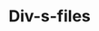 # Div-s-files

<!-- <table class="d-block user-select-contain" data-paste-markdown-skip>
  <tbody class="d-block">
    <tr class="d-block">
      <td class="d-block comment-body markdown-body  js-comment-body">
          <h1 dir="auto">Progress Tracker</h1>
<h2 dir="auto">DSA</h2>
<ul class="contains-task-list">
<li class="task-list-item"><input type="checkbox" id="" disabled="" class="task-list-item-checkbox"> Complete Git &amp; GitHub Course</li>
<li class="task-list-item"><input type="checkbox" id="" disabled="" class="task-list-item-checkbox"> Introduction to Programming
<ul dir="auto">
<li>
<ul class="contains-task-list">
<li class="task-list-item"><input type="checkbox" id="" disabled="" class="task-list-item-checkbox"> Types of languages</li>
</ul>
</li>
<li>
<ul class="contains-task-list">
<li class="task-list-item"><input type="checkbox" id="" disabled="" class="task-list-item-checkbox"> Memory management</li>
</ul>
</li>
</ul>
</li>
<li class="task-list-item"><input type="checkbox" id="" disabled="" class="task-list-item-checkbox"> Flow of the program
<ul dir="auto">
<li>
<ul class="contains-task-list">
<li class="task-list-item"><input type="checkbox" id="" disabled="" class="task-list-item-checkbox"> Flowcharts</li>
</ul>
</li>
<li>
<ul class="contains-task-list">
<li class="task-list-item"><input type="checkbox" id="" disabled="" class="task-list-item-checkbox"> Pseudocode</li>
</ul>
</li>
</ul>
</li>
<li class="task-list-item"><input type="checkbox" id="" disabled="" class="task-list-item-checkbox"> Introduction to Java
<ul dir="auto">
<li>
<ul class="contains-task-list">
<li class="task-list-item"><input type="checkbox" id="" disabled="" class="task-list-item-checkbox"> Introduction</li>
</ul>
</li>
<li>
<ul class="contains-task-list">
<li class="task-list-item"><input type="checkbox" id="" disabled="" class="task-list-item-checkbox"> How it works</li>
</ul>
</li>
<li>
<ul class="contains-task-list">
<li class="task-list-item"><input type="checkbox" id="" disabled="" class="task-list-item-checkbox"> Setup Installation</li>
</ul>
</li>
<li>
<ul class="contains-task-list">
<li class="task-list-item"><input type="checkbox" id="" disabled="" class="task-list-item-checkbox"> Input and Output in Java</li>
</ul>
</li>
<li>
<ul class="contains-task-list">
<li class="task-list-item"><input type="checkbox" id="" disabled="" class="task-list-item-checkbox"> Conditionals &amp; Loops in Java</li>
<li>
<ul class="contains-task-list">
<li class="task-list-item"><input type="checkbox" id="" disabled="" class="task-list-item-checkbox"> if else</li>
</ul>
</li>
<li>
<ul class="contains-task-list">
<li class="task-list-item"><input type="checkbox" id="" disabled="" class="task-list-item-checkbox"> loops</li>
</ul>
</li>
<li>
<ul class="contains-task-list">
<li class="task-list-item"><input type="checkbox" id="" disabled="" class="task-list-item-checkbox"> Switch statements</li>
</ul>
</li>
</ul>
</li>
<li>
<ul class="contains-task-list">
<li class="task-list-item"><input type="checkbox" id="" disabled="" class="task-list-item-checkbox"> Data types</li>
</ul>
</li>
<li>
<ul class="contains-task-list">
<li class="task-list-item"><input type="checkbox" id="" disabled="" class="task-list-item-checkbox"> Coding best practices</li>
</ul>
</li>
</ul>
</li>
<li class="task-list-item"><input type="checkbox" id="" disabled="" class="task-list-item-checkbox"> Functions
<ul dir="auto">
<li>
<ul class="contains-task-list">
<li class="task-list-item"><input type="checkbox" id="" disabled="" class="task-list-item-checkbox"> Introduction</li>
</ul>
</li>
<li>
<ul class="contains-task-list">
<li class="task-list-item"><input type="checkbox" id="" disabled="" class="task-list-item-checkbox"> Scoping in Java</li>
</ul>
</li>
<li>
<ul class="contains-task-list">
<li class="task-list-item"><input type="checkbox" id="" disabled="" class="task-list-item-checkbox"> Shadowing</li>
</ul>
</li>
<li>
<ul class="contains-task-list">
<li class="task-list-item"><input type="checkbox" id="" disabled="" class="task-list-item-checkbox"> Variable Length Arguments</li>
</ul>
</li>
<li>
<ul class="contains-task-list">
<li class="task-list-item"><input type="checkbox" id="" disabled="" class="task-list-item-checkbox"> Overloading</li>
</ul>
</li>
</ul>
</li>
<li class="task-list-item"><input type="checkbox" id="" disabled="" class="task-list-item-checkbox"> Arrays
<ul class="contains-task-list">
<li>
<ul class="contains-task-list">
<li class="task-list-item"><input type="checkbox" id="" disabled="" class="task-list-item-checkbox"> Introduction</li>
</ul>
</li>
<li>
<ul class="contains-task-list">
<li class="task-list-item"><input type="checkbox" id="" disabled="" class="task-list-item-checkbox"> Memory management</li>
</ul>
</li>
<li>
<ul class="contains-task-list">
<li class="task-list-item"><input type="checkbox" id="" disabled="" class="task-list-item-checkbox"> Input and Output</li>
</ul>
</li>
<li>
<ul class="contains-task-list">
<li class="task-list-item"><input type="checkbox" id="" disabled="" class="task-list-item-checkbox"> ArrayList Introduction</li>
</ul>
</li>
<li>
<ul class="contains-task-list">
<li class="task-list-item"><input type="checkbox" id="" disabled="" class="task-list-item-checkbox"> Sorting</li>
<li>
<ul class="contains-task-list">
<li class="task-list-item"><input type="checkbox" id="" disabled="" class="task-list-item-checkbox"> Insertion Sort</li>
</ul>
</li>
<li>
<ul class="contains-task-list">
<li class="task-list-item"><input type="checkbox" id="" disabled="" class="task-list-item-checkbox"> Selection Sort</li>
</ul>
</li>
<li>
<ul class="contains-task-list">
<li class="task-list-item"><input type="checkbox" id="" disabled="" class="task-list-item-checkbox"> Bubble Sort</li>
</ul>
</li>
<li>
<ul class="contains-task-list">
<li class="task-list-item"><input type="checkbox" id="" disabled="" class="task-list-item-checkbox"> Cyclic Sort (Merge sort etc after recursion)</li>
</ul>
</li>
</ul>
</li>
<li class="task-list-item"><input type="checkbox" id="" disabled="" class="task-list-item-checkbox"> Searching
<ul dir="auto">
<li>
<ul class="contains-task-list">
<li class="task-list-item"><input type="checkbox" id="" disabled="" class="task-list-item-checkbox"> Linear Search</li>
</ul>
</li>
<li>
<ul class="contains-task-list">
<li class="task-list-item"><input type="checkbox" id="" disabled="" class="task-list-item-checkbox"> Binary Search</li>
</ul>
</li>
<li>
<ul class="contains-task-list">
<li class="task-list-item"><input type="checkbox" id="" disabled="" class="task-list-item-checkbox"> Modified Binary Search</li>
</ul>
</li>
<li>
<ul class="contains-task-list">
<li class="task-list-item"><input type="checkbox" id="" disabled="" class="task-list-item-checkbox"> Binary Search Interview questions</li>
</ul>
</li>
<li>
<ul class="contains-task-list">
<li class="task-list-item"><input type="checkbox" id="" disabled="" class="task-list-item-checkbox"> Binary Search on 2D Arrays</li>
</ul>
</li>
</ul>
</li>
</ul>
</li>
<li class="task-list-item"><input type="checkbox" id="" disabled="" class="task-list-item-checkbox"> Pattern questions</li>
<li class="task-list-item"><input type="checkbox" id="" disabled="" class="task-list-item-checkbox"> Strings
<ul class="contains-task-list">
<li class="task-list-item"><input type="checkbox" id="" disabled="" class="task-list-item-checkbox"> Introduction</li>
<li class="task-list-item"><input type="checkbox" id="" disabled="" class="task-list-item-checkbox"> How Strings work</li>
<li class="task-list-item"><input type="checkbox" id="" disabled="" class="task-list-item-checkbox"> Comparison of methods</li>
<li class="task-list-item"><input type="checkbox" id="" disabled="" class="task-list-item-checkbox"> Operations in Strings</li>
<li class="task-list-item"><input type="checkbox" id="" disabled="" class="task-list-item-checkbox"> StringBuilder in java</li>
</ul>
</li>
<li class="task-list-item"><input type="checkbox" id="" disabled="" class="task-list-item-checkbox"> Maths for DSA
<ul dir="auto">
<li>
<ul class="contains-task-list">
<li class="task-list-item"><input type="checkbox" id="" disabled="" class="task-list-item-checkbox"> Introduction</li>
</ul>
</li>
<li>
<ul class="contains-task-list">
<li class="task-list-item"><input type="checkbox" id="" disabled="" class="task-list-item-checkbox"> Complete Bitwise Operators</li>
</ul>
</li>
<li>
<ul class="contains-task-list">
<li class="task-list-item"><input type="checkbox" id="" disabled="" class="task-list-item-checkbox"> Prime numbers</li>
</ul>
</li>
<li>
<ul class="contains-task-list">
<li class="task-list-item"><input type="checkbox" id="" disabled="" class="task-list-item-checkbox"> HCF / LCM</li>
</ul>
</li>
<li>
<ul class="contains-task-list">
<li class="task-list-item"><input type="checkbox" id="" disabled="" class="task-list-item-checkbox"> Sieve of Eratosthenes</li>
</ul>
</li>
<li>
<ul class="contains-task-list">
<li class="task-list-item"><input type="checkbox" id="" disabled="" class="task-list-item-checkbox"> Newton's Square Root Method</li>
</ul>
</li>
<li>
<ul class="contains-task-list">
<li class="task-list-item"><input type="checkbox" id="" disabled="" class="task-list-item-checkbox"> Number Theory</li>
</ul>
</li>
<li>
<ul class="contains-task-list">
<li class="task-list-item"><input type="checkbox" id="" disabled="" class="task-list-item-checkbox"> Euclidean algorithm</li>
</ul>
</li>
</ul>
</li>
<li class="task-list-item"><input type="checkbox" id="" disabled="" class="task-list-item-checkbox"> Space and Time Complexity Analysis
<ul dir="auto">
<li>
<ul class="contains-task-list">
<li class="task-list-item"><input type="checkbox" id="" disabled="" class="task-list-item-checkbox"> Introduction</li>
</ul>
</li>
<li>
<ul class="contains-task-list">
<li class="task-list-item"><input type="checkbox" id="" disabled="" class="task-list-item-checkbox"> Comparion of various cases</li>
</ul>
</li>
<li>
<ul class="contains-task-list">
<li class="task-list-item"><input type="checkbox" id="" disabled="" class="task-list-item-checkbox"> Solving Linear Recurrence Relations</li>
</ul>
</li>
<li>
<ul class="contains-task-list">
<li class="task-list-item"><input type="checkbox" id="" disabled="" class="task-list-item-checkbox"> Solving Divide and Conquer Recurrence Relations</li>
</ul>
</li>
<li>
<ul class="contains-task-list">
<li class="task-list-item"><input type="checkbox" id="" disabled="" class="task-list-item-checkbox"> Big-O, Big-Omega, Big-Theta Notations</li>
</ul>
</li>
<li>
<ul class="contains-task-list">
<li class="task-list-item"><input type="checkbox" id="" disabled="" class="task-list-item-checkbox"> Get equation of any relation easily - best and easiest approach</li>
</ul>
</li>
<li>
<ul class="contains-task-list">
<li class="task-list-item"><input type="checkbox" id="" disabled="" class="task-list-item-checkbox"> Complexity discussion of all the problems we do</li>
</ul>
</li>
<li>
<ul class="contains-task-list">
<li class="task-list-item"><input type="checkbox" id="" disabled="" class="task-list-item-checkbox"> Space Complexity</li>
</ul>
</li>
<li>
<ul class="contains-task-list">
<li class="task-list-item"><input type="checkbox" id="" disabled="" class="task-list-item-checkbox"> Memory Allocation of various languages</li>
</ul>
</li>
<li>
<ul class="contains-task-list">
<li class="task-list-item"><input type="checkbox" id="" disabled="" class="task-list-item-checkbox"> NP Completeness and Hardness</li>
</ul>
</li>
</ul>
</li>
<li class="task-list-item"><input type="checkbox" id="" disabled="" class="task-list-item-checkbox"> Recursion
<ul dir="auto">
<li>
<ul class="contains-task-list">
<li class="task-list-item"><input type="checkbox" id="" disabled="" class="task-list-item-checkbox"> Introduction</li>
</ul>
</li>
<li>
<ul class="contains-task-list">
<li class="task-list-item"><input type="checkbox" id="" disabled="" class="task-list-item-checkbox"> Why recursion?</li>
</ul>
</li>
<li>
<ul class="contains-task-list">
<li class="task-list-item"><input type="checkbox" id="" disabled="" class="task-list-item-checkbox"> Flow of recursive programs - stacks</li>
</ul>
</li>
<li>
<ul class="contains-task-list">
<li class="task-list-item"><input type="checkbox" id="" disabled="" class="task-list-item-checkbox"> Convert recursion to iteration</li>
</ul>
</li>
<li>
<ul class="contains-task-list">
<li class="task-list-item"><input type="checkbox" id="" disabled="" class="task-list-item-checkbox"> Tree building of function calls</li>
</ul>
</li>
<li>
<ul class="contains-task-list">
<li class="task-list-item"><input type="checkbox" id="" disabled="" class="task-list-item-checkbox"> Tail recursion</li>
</ul>
</li>
<li>
<ul class="contains-task-list">
<li class="task-list-item"><input type="checkbox" id="" disabled="" class="task-list-item-checkbox"> Sorting:
<ul dir="auto">
<li>
<ul class="contains-task-list">
<li class="task-list-item"><input type="checkbox" id="" disabled="" class="task-list-item-checkbox"> Merge Sort</li>
</ul>
</li>
<li>
<ul class="contains-task-list">
<li class="task-list-item"><input type="checkbox" id="" disabled="" class="task-list-item-checkbox"> Quick Sort</li>
</ul>
</li>
</ul>
</li>
</ul>
</li>
<li>
<ul class="contains-task-list">
<li class="task-list-item"><input type="checkbox" id="" disabled="" class="task-list-item-checkbox"> Backtracking
<ul dir="auto">
<li>
<ul class="contains-task-list">
<li class="task-list-item"><input type="checkbox" id="" disabled="" class="task-list-item-checkbox"> Sudoku Solver</li>
</ul>
</li>
<li>
<ul class="contains-task-list">
<li class="task-list-item"><input type="checkbox" id="" disabled="" class="task-list-item-checkbox"> N-Queens</li>
</ul>
</li>
<li>
<ul class="contains-task-list">
<li class="task-list-item"><input type="checkbox" id="" disabled="" class="task-list-item-checkbox"> N-Knights</li>
</ul>
</li>
<li>
<ul class="contains-task-list">
<li class="task-list-item"><input type="checkbox" id="" disabled="" class="task-list-item-checkbox"> Maze problems</li>
</ul>
</li>
</ul>
</li>
</ul>
</li>
<li>
<ul class="contains-task-list">
<li class="task-list-item"><input type="checkbox" id="" disabled="" class="task-list-item-checkbox"> Recursion String Problems</li>
</ul>
</li>
<li>
<ul class="contains-task-list">
<li class="task-list-item"><input type="checkbox" id="" disabled="" class="task-list-item-checkbox"> Recursion Array Problems</li>
</ul>
</li>
<li>
<ul class="contains-task-list">
<li class="task-list-item"><input type="checkbox" id="" disabled="" class="task-list-item-checkbox"> Recursion Pattern Problems</li>
</ul>
</li>
<li>
<ul class="contains-task-list">
<li class="task-list-item"><input type="checkbox" id="" disabled="" class="task-list-item-checkbox"> Subset Questions</li>
</ul>
</li>
<li>
<ul class="contains-task-list">
<li class="task-list-item"><input type="checkbox" id="" disabled="" class="task-list-item-checkbox"> Recursion - Permutations, Dice Throws etc Questions</li>
</ul>
</li>
</ul>
</li>
<li class="task-list-item"><input type="checkbox" id="" disabled="" class="task-list-item-checkbox"> Object Oriented Programming
<ul dir="auto">
<li>
<ul class="contains-task-list">
<li class="task-list-item"><input type="checkbox" id="" disabled="" class="task-list-item-checkbox"> Introduction</li>
</ul>
</li>
<li>
<ul class="contains-task-list">
<li class="task-list-item"><input type="checkbox" id="" disabled="" class="task-list-item-checkbox"> Classes &amp; its instances</li>
</ul>
</li>
<li>
<ul class="contains-task-list">
<li class="task-list-item"><input type="checkbox" id="" disabled="" class="task-list-item-checkbox"> this keyword in Java</li>
</ul>
</li>
<li>
<ul class="contains-task-list">
<li class="task-list-item"><input type="checkbox" id="" disabled="" class="task-list-item-checkbox"> Properties
<ul dir="auto">
<li>
<ul class="contains-task-list">
<li class="task-list-item"><input type="checkbox" id="" disabled="" class="task-list-item-checkbox"> Inheritance</li>
</ul>
</li>
<li>
<ul class="contains-task-list">
<li class="task-list-item"><input type="checkbox" id="" disabled="" class="task-list-item-checkbox"> Abstraction</li>
</ul>
</li>
<li>
<ul class="contains-task-list">
<li class="task-list-item"><input type="checkbox" id="" disabled="" class="task-list-item-checkbox"> Polymorphism</li>
</ul>
</li>
<li>
<ul class="contains-task-list">
<li class="task-list-item"><input type="checkbox" id="" disabled="" class="task-list-item-checkbox"> Encapsulation</li>
</ul>
</li>
</ul>
</li>
</ul>
</li>
<li>
<ul class="contains-task-list">
<li class="task-list-item"><input type="checkbox" id="" disabled="" class="task-list-item-checkbox"> Overloading &amp; Overriding</li>
</ul>
</li>
<li>
<ul class="contains-task-list">
<li class="task-list-item"><input type="checkbox" id="" disabled="" class="task-list-item-checkbox"> Static &amp; Non-Static</li>
</ul>
</li>
<li>
<ul class="contains-task-list">
<li class="task-list-item"><input type="checkbox" id="" disabled="" class="task-list-item-checkbox"> Access Control</li>
</ul>
</li>
<li>
<ul class="contains-task-list">
<li class="task-list-item"><input type="checkbox" id="" disabled="" class="task-list-item-checkbox"> Interfaces</li>
</ul>
</li>
<li>
<ul class="contains-task-list">
<li class="task-list-item"><input type="checkbox" id="" disabled="" class="task-list-item-checkbox"> Abstract Classes</li>
</ul>
</li>
<li>
<ul class="contains-task-list">
<li class="task-list-item"><input type="checkbox" id="" disabled="" class="task-list-item-checkbox"> Singleton Class</li>
</ul>
</li>
<li>
<ul class="contains-task-list">
<li class="task-list-item"><input type="checkbox" id="" disabled="" class="task-list-item-checkbox"> final, finalize, finally</li>
</ul>
</li>
<li>
<ul class="contains-task-list">
<li class="task-list-item"><input type="checkbox" id="" disabled="" class="task-list-item-checkbox"> Exception Handling</li>
</ul>
</li>
</ul>
</li>
<li class="task-list-item"><input type="checkbox" id="" disabled="" class="task-list-item-checkbox"> Linked List
<ul dir="auto">
<li>
<ul class="contains-task-list">
<li class="task-list-item"><input type="checkbox" id="" disabled="" class="task-list-item-checkbox"> Introduction</li>
</ul>
</li>
<li>
<ul class="contains-task-list">
<li class="task-list-item"><input type="checkbox" id="" disabled="" class="task-list-item-checkbox"> Singly and Doubly Linked List</li>
</ul>
</li>
<li>
<ul class="contains-task-list">
<li class="task-list-item"><input type="checkbox" id="" disabled="" class="task-list-item-checkbox"> Circular Linked List</li>
</ul>
</li>
<li>
<ul class="contains-task-list">
<li class="task-list-item"><input type="checkbox" id="" disabled="" class="task-list-item-checkbox"> Fast and slow pointer</li>
</ul>
</li>
<li>
<ul class="contains-task-list">
<li class="task-list-item"><input type="checkbox" id="" disabled="" class="task-list-item-checkbox"> Cycle Detection</li>
</ul>
</li>
<li>
<ul class="contains-task-list">
<li class="task-list-item"><input type="checkbox" id="" disabled="" class="task-list-item-checkbox"> Reversing of LinekdList</li>
</ul>
</li>
<li>
<ul class="contains-task-list">
<li class="task-list-item"><input type="checkbox" id="" disabled="" class="task-list-item-checkbox"> Linked List Interview questions</li>
</ul>
</li>
</ul>
</li>
<li class="task-list-item"><input type="checkbox" id="" disabled="" class="task-list-item-checkbox"> Stacks &amp; Queues
<ul dir="auto">
<li>
<ul class="contains-task-list">
<li class="task-list-item"><input type="checkbox" id="" disabled="" class="task-list-item-checkbox"> Introduction</li>
</ul>
</li>
<li>
<ul class="contains-task-list">
<li class="task-list-item"><input type="checkbox" id="" disabled="" class="task-list-item-checkbox"> Interview problems</li>
</ul>
</li>
<li>
<ul class="contains-task-list">
<li class="task-list-item"><input type="checkbox" id="" disabled="" class="task-list-item-checkbox"> Push efficient</li>
</ul>
</li>
<li>
<ul class="contains-task-list">
<li class="task-list-item"><input type="checkbox" id="" disabled="" class="task-list-item-checkbox"> Pop efficient</li>
</ul>
</li>
<li>
<ul class="contains-task-list">
<li class="task-list-item"><input type="checkbox" id="" disabled="" class="task-list-item-checkbox"> Queue using Stack and Vice versa</li>
</ul>
</li>
<li>
<ul class="contains-task-list">
<li class="task-list-item"><input type="checkbox" id="" disabled="" class="task-list-item-checkbox"> Circular Queue</li>
</ul>
</li>
</ul>
</li>
<li class="task-list-item"><input type="checkbox" id="" disabled="" class="task-list-item-checkbox"> Dynamic Programming
<ul dir="auto">
<li>
<ul class="contains-task-list">
<li class="task-list-item"><input type="checkbox" id="" disabled="" class="task-list-item-checkbox"> Introduction</li>
</ul>
</li>
<li>
<ul class="contains-task-list">
<li class="task-list-item"><input type="checkbox" id="" disabled="" class="task-list-item-checkbox"> Recursion + Recursion DP + Iteration + Iteration Space Optimized</li>
</ul>
</li>
<li>
<ul class="contains-task-list">
<li class="task-list-item"><input type="checkbox" id="" disabled="" class="task-list-item-checkbox"> Complexity Analysis</li>
</ul>
</li>
<li>
<ul class="contains-task-list">
<li class="task-list-item"><input type="checkbox" id="" disabled="" class="task-list-item-checkbox"> 0/1 Knapsack</li>
</ul>
</li>
<li>
<ul class="contains-task-list">
<li class="task-list-item"><input type="checkbox" id="" disabled="" class="task-list-item-checkbox"> Subset Questions</li>
</ul>
</li>
<li>
<ul class="contains-task-list">
<li class="task-list-item"><input type="checkbox" id="" disabled="" class="task-list-item-checkbox"> Unbounded Knapsack</li>
</ul>
</li>
<li>
<ul class="contains-task-list">
<li class="task-list-item"><input type="checkbox" id="" disabled="" class="task-list-item-checkbox"> Subseq questions</li>
</ul>
</li>
<li>
<ul class="contains-task-list">
<li class="task-list-item"><input type="checkbox" id="" disabled="" class="task-list-item-checkbox"> String DP</li>
</ul>
</li>
</ul>
</li>
<li class="task-list-item"><input type="checkbox" id="" disabled="" class="task-list-item-checkbox"> Trees
<ul dir="auto">
<li>
<ul class="contains-task-list">
<li class="task-list-item"><input type="checkbox" id="" disabled="" class="task-list-item-checkbox"> Introduction</li>
</ul>
</li>
<li>
<ul class="contains-task-list">
<li class="task-list-item"><input type="checkbox" id="" disabled="" class="task-list-item-checkbox"> Binary Trees</li>
</ul>
</li>
<li>
<ul class="contains-task-list">
<li class="task-list-item"><input type="checkbox" id="" disabled="" class="task-list-item-checkbox"> Binary Search Trees</li>
</ul>
</li>
<li>
<ul class="contains-task-list">
<li class="task-list-item"><input type="checkbox" id="" disabled="" class="task-list-item-checkbox"> DFS</li>
</ul>
</li>
<li>
<ul class="contains-task-list">
<li class="task-list-item"><input type="checkbox" id="" disabled="" class="task-list-item-checkbox"> BFS</li>
</ul>
</li>
<li>
<ul class="contains-task-list">
<li class="task-list-item"><input type="checkbox" id="" disabled="" class="task-list-item-checkbox"> AVL Trees</li>
</ul>
</li>
<li>
<ul class="contains-task-list">
<li class="task-list-item"><input type="checkbox" id="" disabled="" class="task-list-item-checkbox"> Segment Tree</li>
</ul>
</li>
<li>
<ul class="contains-task-list">
<li class="task-list-item"><input type="checkbox" id="" disabled="" class="task-list-item-checkbox"> Fenwick Tree / Binary Indexed Tree</li>
</ul>
</li>
</ul>
</li>
<li class="task-list-item"><input type="checkbox" id="" disabled="" class="task-list-item-checkbox"> Heaps
<ul dir="auto">
<li>
<ul class="contains-task-list">
<li class="task-list-item"><input type="checkbox" id="" disabled="" class="task-list-item-checkbox"> Introduction</li>
</ul>
</li>
<li>
<ul class="contains-task-list">
<li class="task-list-item"><input type="checkbox" id="" disabled="" class="task-list-item-checkbox"> Theory</li>
</ul>
</li>
<li>
<ul class="contains-task-list">
<li class="task-list-item"><input type="checkbox" id="" disabled="" class="task-list-item-checkbox"> Priority Queue</li>
</ul>
</li>
<li>
<ul class="contains-task-list">
<li class="task-list-item"><input type="checkbox" id="" disabled="" class="task-list-item-checkbox"> Two Heaps Method</li>
</ul>
</li>
<li>
<ul class="contains-task-list">
<li class="task-list-item"><input type="checkbox" id="" disabled="" class="task-list-item-checkbox"> k-way merge</li>
</ul>
</li>
<li>
<ul class="contains-task-list">
<li class="task-list-item"><input type="checkbox" id="" disabled="" class="task-list-item-checkbox"> top k elements</li>
</ul>
</li>
<li>
<ul class="contains-task-list">
<li class="task-list-item"><input type="checkbox" id="" disabled="" class="task-list-item-checkbox"> interval problems</li>
</ul>
</li>
</ul>
</li>
<li class="task-list-item"><input type="checkbox" id="" disabled="" class="task-list-item-checkbox"> Hashmaps
<ul dir="auto">
<li>
<ul class="contains-task-list">
<li class="task-list-item"><input type="checkbox" id="" disabled="" class="task-list-item-checkbox"> Introduction</li>
</ul>
</li>
<li>
<ul class="contains-task-list">
<li class="task-list-item"><input type="checkbox" id="" disabled="" class="task-list-item-checkbox"> Theory - how it works</li>
</ul>
</li>
<li>
<ul class="contains-task-list">
<li class="task-list-item"><input type="checkbox" id="" disabled="" class="task-list-item-checkbox"> Comparisons of various forms</li>
</ul>
</li>
<li>
<ul class="contains-task-list">
<li class="task-list-item"><input type="checkbox" id="" disabled="" class="task-list-item-checkbox"> Limitations and how to solve</li>
</ul>
</li>
<li>
<ul class="contains-task-list">
<li class="task-list-item"><input type="checkbox" id="" disabled="" class="task-list-item-checkbox"> Map using LinkedList</li>
</ul>
</li>
<li>
<ul class="contains-task-list">
<li class="task-list-item"><input type="checkbox" id="" disabled="" class="task-list-item-checkbox"> Map using Hash</li>
</ul>
</li>
<li>
<ul class="contains-task-list">
<li class="task-list-item"><input type="checkbox" id="" disabled="" class="task-list-item-checkbox"> Chaining</li>
</ul>
</li>
<li>
<ul class="contains-task-list">
<li class="task-list-item"><input type="checkbox" id="" disabled="" class="task-list-item-checkbox"> Probing</li>
</ul>
</li>
<li>
<ul class="contains-task-list">
<li class="task-list-item"><input type="checkbox" id="" disabled="" class="task-list-item-checkbox"> Huffman-Encoder</li>
</ul>
</li>
</ul>
</li>
<li class="task-list-item"><input type="checkbox" id="" disabled="" class="task-list-item-checkbox"> Tries</li>
<li class="task-list-item"><input type="checkbox" id="" disabled="" class="task-list-item-checkbox"> Graphs
<ul dir="auto">
<li>
<ul class="contains-task-list">
<li class="task-list-item"><input type="checkbox" id="" disabled="" class="task-list-item-checkbox"> Introduction</li>
</ul>
</li>
<li>
<ul class="contains-task-list">
<li class="task-list-item"><input type="checkbox" id="" disabled="" class="task-list-item-checkbox"> BFS</li>
</ul>
</li>
<li>
<ul class="contains-task-list">
<li class="task-list-item"><input type="checkbox" id="" disabled="" class="task-list-item-checkbox"> DFS</li>
</ul>
</li>
<li>
<ul class="contains-task-list">
<li class="task-list-item"><input type="checkbox" id="" disabled="" class="task-list-item-checkbox"> Working with graph components</li>
</ul>
</li>
<li>
<ul class="contains-task-list">
<li class="task-list-item"><input type="checkbox" id="" disabled="" class="task-list-item-checkbox"> Minimum Spanning Trees</li>
</ul>
</li>
<li>
<ul class="contains-task-list">
<li class="task-list-item"><input type="checkbox" id="" disabled="" class="task-list-item-checkbox"> Kruskal Algorithm</li>
</ul>
</li>
<li>
<ul class="contains-task-list">
<li class="task-list-item"><input type="checkbox" id="" disabled="" class="task-list-item-checkbox"> Prims Algorithm</li>
</ul>
</li>
<li>
<ul class="contains-task-list">
<li class="task-list-item"><input type="checkbox" id="" disabled="" class="task-list-item-checkbox"> Dijkstra’s shortest path algorithm</li>
</ul>
</li>
<li>
<ul class="contains-task-list">
<li class="task-list-item"><input type="checkbox" id="" disabled="" class="task-list-item-checkbox"> Topological Sort</li>
</ul>
</li>
<li>
<ul class="contains-task-list">
<li class="task-list-item"><input type="checkbox" id="" disabled="" class="task-list-item-checkbox"> Bellman ford</li>
</ul>
</li>
<li>
<ul class="contains-task-list">
<li class="task-list-item"><input type="checkbox" id="" disabled="" class="task-list-item-checkbox"> A* pathfinding Algorithm</li>
</ul>
</li>
</ul>
</li>
<li class="task-list-item"><input type="checkbox" id="" disabled="" class="task-list-item-checkbox"> Greedy Algorithms</li>
</ul>
<h3 dir="auto">Advanced concepts apart from interviews</h3>
<ul class="contains-task-list">
<li class="task-list-item"><input type="checkbox" id="" disabled="" class="task-list-item-checkbox"> Fast IO</li>
<li class="task-list-item"><input type="checkbox" id="" disabled="" class="task-list-item-checkbox"> File handling</li>
<li class="task-list-item"><input type="checkbox" id="" disabled="" class="task-list-item-checkbox"> Bitwise + DP</li>
<li class="task-list-item"><input type="checkbox" id="" disabled="" class="task-list-item-checkbox"> Extended Euclidean algorithm</li>
<li class="task-list-item"><input type="checkbox" id="" disabled="" class="task-list-item-checkbox"> Modulo Multiplicative Inverse</li>
<li class="task-list-item"><input type="checkbox" id="" disabled="" class="task-list-item-checkbox"> Linear Diophantine Equations</li>
<li class="task-list-item"><input type="checkbox" id="" disabled="" class="task-list-item-checkbox"> Matrix Exponentiation</li>
<li class="task-list-item"><input type="checkbox" id="" disabled="" class="task-list-item-checkbox"> Mathematical Expectation</li>
<li class="task-list-item"><input type="checkbox" id="" disabled="" class="task-list-item-checkbox"> Catalan Numbers</li>
<li class="task-list-item"><input type="checkbox" id="" disabled="" class="task-list-item-checkbox"> Fermat’s Theorem</li>
<li class="task-list-item"><input type="checkbox" id="" disabled="" class="task-list-item-checkbox"> Wilson's Theorem</li>
<li class="task-list-item"><input type="checkbox" id="" disabled="" class="task-list-item-checkbox"> Euler's Theorem</li>
<li class="task-list-item"><input type="checkbox" id="" disabled="" class="task-list-item-checkbox"> Lucas Theorem</li>
<li class="task-list-item"><input type="checkbox" id="" disabled="" class="task-list-item-checkbox"> Chinese Remainder Theorem</li>
<li class="task-list-item"><input type="checkbox" id="" disabled="" class="task-list-item-checkbox"> Euler Totient</li>
<li class="task-list-item"><input type="checkbox" id="" disabled="" class="task-list-item-checkbox"> NP-Completeness</li>
<li class="task-list-item"><input type="checkbox" id="" disabled="" class="task-list-item-checkbox"> Multithreading</li>
<li class="task-list-item"><input type="checkbox" id="" disabled="" class="task-list-item-checkbox"> Fenwick Tree / Binary Indexed Tree</li>
<li class="task-list-item"><input type="checkbox" id="" disabled="" class="task-list-item-checkbox"> Square Root Decomposition</li>
</ul>
      </td>
    </tr>
  </tbody>
</table>
</task-lists> -->
